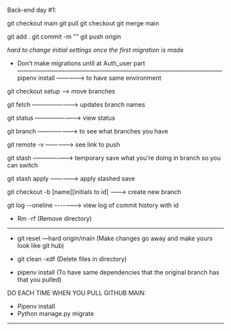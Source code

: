 Back-end day #1:

git checkout main
git pull
git checkout <branch>
git merge main

git add .
git commit -m ""
git push origin <branch>


*hard to change initial settings once the first migration is made*
- Don’t make migrations until at Auth_user part
——————————————————————————————————
pipenv install —————> to have same environment

git checkout  setup ——>  move branches

git fetch  ————————> updates branch names

git status ————————> view status

git branch ———————> to see what branches you have

git remote -v —————> see link to push

git stash ———————> temporary save what you’re doing in branch so you can switch

git stash apply ————-> apply stashed save

git checkout -b [name][initials to id] ———> create new branch

git log --oneline -------> view log of commit history with id

* Rm -rf 
(Remove directory)

-----------------------------------

* git reset —hard origin/main
	(Make changes go away and make yours look like git hub)

* git clean -xdf
	(Delete files in directory)

* pipenv install
	(To have same dependencies that the original branch has that you pulled)



DO EACH TIME WHEN YOU PULL GITHUB MAIN:
* Pipenv install
* Python manage.py migrate

----------------------------------

